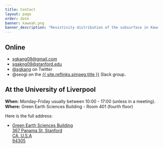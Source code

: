 ```yaml
---
title: Contact
layout: page
order: date
banner: kaweah.png
banner_description: "Resistivity distribution of the subsurface in Kaweah Subbasin, California, U.S.A."
---
```



<h2>Online</h2>

<ul class="fa-ul contact">
    <li><i class="fa-li fa fa-envelope fa-fw"></i>
    <a href="mailto:sgkang09@gmail.com">sgkang09@gmail.com</a>
    </li>
    <li><i class="fa-li fa fa-envelope fa-fw"></i>
    <a href="mailto:sgakng09@stanford.edu">sgakng09@stanford.edu</a>
    </li>
    <li><i class="fa-li fa fa-twitter fa-fw"></i>
    <a href="https://twitter.com/sgkang">@sgkang</a> on Twitter
    </li>
    <li><i class="fa-li fa fa-slack fa-fw"></i>
    @seogi on the
    <a href="{{ site.reflinks.simpeg.url }}">{{ site.reflinks.simpeg.title }}</a>
    Slack group.
    </li>
</ul>


<h2>At the University of Liverpool</h2>

**When:** Monday-Friday usually between 10:00 - 17:00 (unless in a meeting).
<br>
**Where:** Green Earth Sciences Building - Room 401 (fourth floor)

Here is the full address:

<ul class="fa-ul">
    <li><i class="fa-li fa fa-map-marker fa-fw"></i>
    <a href="https://goo.gl/maps/6F7Uj5g2hxEEkKor8">
    Green Earth Sciences Building
    <br>
    367 Panama St, Stanford
    <br>
    CA, U.S.A
    <br>
    94305
    </a>
    </li>
</ul>
